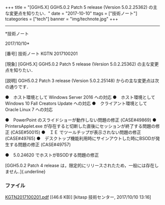 ﻿+++
title = "[GGH5.X] GGH5.0.2 Patch 5 release (Version 5.0.2.25362) の主な変更点を知りたい．"
date = "2017-10-10"
ttags = ["技術ノート"]
tcategories = ["tech"]
banner = "img/technote.jpg"
+++

-----------------------------------------------------------------------------------------------------------------------------

*技術ノート

2017/10/10*


[番号]
技術ノート KGTN 2017100201

[現象]
[GGH5.X] GGH5.0.2 Patch 5 release (Version 5.0.2.25362)
の主な変更点を知りたい．

[説明]
GGH5.0.2 Patch 3 release (Version 5.0.2.25148)
からの主な変更点は次の通りです．

●　ホスト環境として Windows Server 2016 への対応
●　ホスト環境として Windows 10 Fall Creators Update への対応
●　クライアント環境として Oracle Linux 7 への対応

●　PowerPoint のスライドショーが動作しない問題の修正 (CASE#49869)
●　PrintersApplet.exe
が存在すると切断した直後にセッションが終了する問題の修正 (CASE#50015)
●　ＩＥ でツールチップが表示されない問題の修正 (CASE#49765)
●　デスクトップ機能利用時にサインアウトした時にBSODが発生する問題の修正
(CASE#49757)

●　5.0.24620 でホストがBSODする問題の修正

[GGH5.0.2 Patch 4 release
は，限定的にリリースされたため，一般には存在しません．]{.underline}


### ファイル

 
 


[KGTN2017100201.pdf](http://techreport.kitasp.net/attachments/download/3841/KGTN2017100201.pdf)
 [(46.6 KB)] [kitasp 技術センター, 2017/10/10
13:16]


 


 

